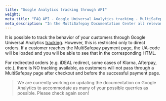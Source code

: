 ```yaml
---
title: "Google Analytics tracking through API"
weight:
meta_title: "FAQ API - Google Universal Analytics tracking - MultiSafepay Support"
meta_description: "In the MultiSafepay Documentation Center all relevant information regarding our Plugins and API. As well as Support pages for Payment Method, Tools and General Questions. You can also find the contact details of our Support Team and Integration Team."
---
```


It is possible to track the behavior of your customers through Google Universal Analytics [tracking](/api/#create-an-order). However, this is restricted only to direct orders. If a customer reaches the MultiSafepay payment page, the UA-code will be loaded and you will be able to see that in the corresponding HTML.

For redirected orders (e.g. iDEAL redirect, some cases of Klarna, Afterpay, etc.), there is NO tracking available, as customers will not pass through a MultiSafepay page after checkout and before the successful payment page. 

> We are currently working on updating the documentation on Google Analytics to accommodate as many of your possible querries as possible. Please check again soon! 